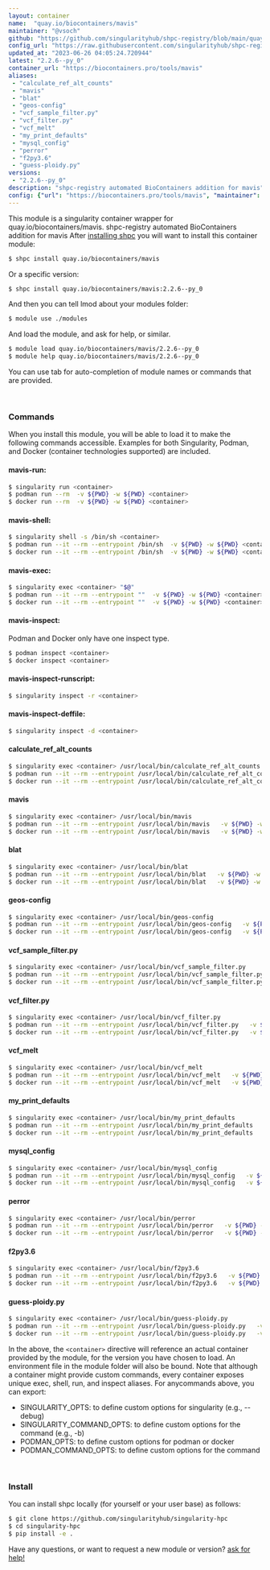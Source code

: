 ```yaml
---
layout: container
name:  "quay.io/biocontainers/mavis"
maintainer: "@vsoch"
github: "https://github.com/singularityhub/shpc-registry/blob/main/quay.io/biocontainers/mavis/container.yaml"
config_url: "https://raw.githubusercontent.com/singularityhub/shpc-registry/main/quay.io/biocontainers/mavis/container.yaml"
updated_at: "2023-06-26 04:05:24.720944"
latest: "2.2.6--py_0"
container_url: "https://biocontainers.pro/tools/mavis"
aliases:
 - "calculate_ref_alt_counts"
 - "mavis"
 - "blat"
 - "geos-config"
 - "vcf_sample_filter.py"
 - "vcf_filter.py"
 - "vcf_melt"
 - "my_print_defaults"
 - "mysql_config"
 - "perror"
 - "f2py3.6"
 - "guess-ploidy.py"
versions:
 - "2.2.6--py_0"
description: "shpc-registry automated BioContainers addition for mavis"
config: {"url": "https://biocontainers.pro/tools/mavis", "maintainer": "@vsoch", "description": "shpc-registry automated BioContainers addition for mavis", "latest": {"2.2.6--py_0": "sha256:bc167f8e1103cafce8986f29596d40e6212b3ab0ef7d139886c3c2ae2eb59d50"}, "tags": {"2.2.6--py_0": "sha256:bc167f8e1103cafce8986f29596d40e6212b3ab0ef7d139886c3c2ae2eb59d50"}, "docker": "quay.io/biocontainers/mavis", "aliases": {"calculate_ref_alt_counts": "/usr/local/bin/calculate_ref_alt_counts", "mavis": "/usr/local/bin/mavis", "blat": "/usr/local/bin/blat", "geos-config": "/usr/local/bin/geos-config", "vcf_sample_filter.py": "/usr/local/bin/vcf_sample_filter.py", "vcf_filter.py": "/usr/local/bin/vcf_filter.py", "vcf_melt": "/usr/local/bin/vcf_melt", "my_print_defaults": "/usr/local/bin/my_print_defaults", "mysql_config": "/usr/local/bin/mysql_config", "perror": "/usr/local/bin/perror", "f2py3.6": "/usr/local/bin/f2py3.6", "guess-ploidy.py": "/usr/local/bin/guess-ploidy.py"}}
---
```


This module is a singularity container wrapper for quay.io/biocontainers/mavis.
shpc-registry automated BioContainers addition for mavis
After [installing shpc](#install) you will want to install this container module:


```bash
$ shpc install quay.io/biocontainers/mavis
```

Or a specific version:

```bash
$ shpc install quay.io/biocontainers/mavis:2.2.6--py_0
```

And then you can tell lmod about your modules folder:

```bash
$ module use ./modules
```

And load the module, and ask for help, or similar.

```bash
$ module load quay.io/biocontainers/mavis/2.2.6--py_0
$ module help quay.io/biocontainers/mavis/2.2.6--py_0
```

You can use tab for auto-completion of module names or commands that are provided.

<br>

### Commands

When you install this module, you will be able to load it to make the following commands accessible.
Examples for both Singularity, Podman, and Docker (container technologies supported) are included.

#### mavis-run:

```bash
$ singularity run <container>
$ podman run --rm  -v ${PWD} -w ${PWD} <container>
$ docker run --rm  -v ${PWD} -w ${PWD} <container>
```

#### mavis-shell:

```bash
$ singularity shell -s /bin/sh <container>
$ podman run --it --rm --entrypoint /bin/sh  -v ${PWD} -w ${PWD} <container>
$ docker run --it --rm --entrypoint /bin/sh  -v ${PWD} -w ${PWD} <container>
```

#### mavis-exec:

```bash
$ singularity exec <container> "$@"
$ podman run --it --rm --entrypoint ""  -v ${PWD} -w ${PWD} <container> "$@"
$ docker run --it --rm --entrypoint ""  -v ${PWD} -w ${PWD} <container> "$@"
```

#### mavis-inspect:

Podman and Docker only have one inspect type.

```bash
$ podman inspect <container>
$ docker inspect <container>
```

#### mavis-inspect-runscript:

```bash
$ singularity inspect -r <container>
```

#### mavis-inspect-deffile:

```bash
$ singularity inspect -d <container>
```


#### calculate_ref_alt_counts

```bash
$ singularity exec <container> /usr/local/bin/calculate_ref_alt_counts
$ podman run --it --rm --entrypoint /usr/local/bin/calculate_ref_alt_counts   -v ${PWD} -w ${PWD} <container> -c " $@"
$ docker run --it --rm --entrypoint /usr/local/bin/calculate_ref_alt_counts   -v ${PWD} -w ${PWD} <container> -c " $@"
```


#### mavis

```bash
$ singularity exec <container> /usr/local/bin/mavis
$ podman run --it --rm --entrypoint /usr/local/bin/mavis   -v ${PWD} -w ${PWD} <container> -c " $@"
$ docker run --it --rm --entrypoint /usr/local/bin/mavis   -v ${PWD} -w ${PWD} <container> -c " $@"
```


#### blat

```bash
$ singularity exec <container> /usr/local/bin/blat
$ podman run --it --rm --entrypoint /usr/local/bin/blat   -v ${PWD} -w ${PWD} <container> -c " $@"
$ docker run --it --rm --entrypoint /usr/local/bin/blat   -v ${PWD} -w ${PWD} <container> -c " $@"
```


#### geos-config

```bash
$ singularity exec <container> /usr/local/bin/geos-config
$ podman run --it --rm --entrypoint /usr/local/bin/geos-config   -v ${PWD} -w ${PWD} <container> -c " $@"
$ docker run --it --rm --entrypoint /usr/local/bin/geos-config   -v ${PWD} -w ${PWD} <container> -c " $@"
```


#### vcf_sample_filter.py

```bash
$ singularity exec <container> /usr/local/bin/vcf_sample_filter.py
$ podman run --it --rm --entrypoint /usr/local/bin/vcf_sample_filter.py   -v ${PWD} -w ${PWD} <container> -c " $@"
$ docker run --it --rm --entrypoint /usr/local/bin/vcf_sample_filter.py   -v ${PWD} -w ${PWD} <container> -c " $@"
```


#### vcf_filter.py

```bash
$ singularity exec <container> /usr/local/bin/vcf_filter.py
$ podman run --it --rm --entrypoint /usr/local/bin/vcf_filter.py   -v ${PWD} -w ${PWD} <container> -c " $@"
$ docker run --it --rm --entrypoint /usr/local/bin/vcf_filter.py   -v ${PWD} -w ${PWD} <container> -c " $@"
```


#### vcf_melt

```bash
$ singularity exec <container> /usr/local/bin/vcf_melt
$ podman run --it --rm --entrypoint /usr/local/bin/vcf_melt   -v ${PWD} -w ${PWD} <container> -c " $@"
$ docker run --it --rm --entrypoint /usr/local/bin/vcf_melt   -v ${PWD} -w ${PWD} <container> -c " $@"
```


#### my_print_defaults

```bash
$ singularity exec <container> /usr/local/bin/my_print_defaults
$ podman run --it --rm --entrypoint /usr/local/bin/my_print_defaults   -v ${PWD} -w ${PWD} <container> -c " $@"
$ docker run --it --rm --entrypoint /usr/local/bin/my_print_defaults   -v ${PWD} -w ${PWD} <container> -c " $@"
```


#### mysql_config

```bash
$ singularity exec <container> /usr/local/bin/mysql_config
$ podman run --it --rm --entrypoint /usr/local/bin/mysql_config   -v ${PWD} -w ${PWD} <container> -c " $@"
$ docker run --it --rm --entrypoint /usr/local/bin/mysql_config   -v ${PWD} -w ${PWD} <container> -c " $@"
```


#### perror

```bash
$ singularity exec <container> /usr/local/bin/perror
$ podman run --it --rm --entrypoint /usr/local/bin/perror   -v ${PWD} -w ${PWD} <container> -c " $@"
$ docker run --it --rm --entrypoint /usr/local/bin/perror   -v ${PWD} -w ${PWD} <container> -c " $@"
```


#### f2py3.6

```bash
$ singularity exec <container> /usr/local/bin/f2py3.6
$ podman run --it --rm --entrypoint /usr/local/bin/f2py3.6   -v ${PWD} -w ${PWD} <container> -c " $@"
$ docker run --it --rm --entrypoint /usr/local/bin/f2py3.6   -v ${PWD} -w ${PWD} <container> -c " $@"
```


#### guess-ploidy.py

```bash
$ singularity exec <container> /usr/local/bin/guess-ploidy.py
$ podman run --it --rm --entrypoint /usr/local/bin/guess-ploidy.py   -v ${PWD} -w ${PWD} <container> -c " $@"
$ docker run --it --rm --entrypoint /usr/local/bin/guess-ploidy.py   -v ${PWD} -w ${PWD} <container> -c " $@"
```



In the above, the `<container>` directive will reference an actual container provided
by the module, for the version you have chosen to load. An environment file in the
module folder will also be bound. Note that although a container
might provide custom commands, every container exposes unique exec, shell, run, and
inspect aliases. For anycommands above, you can export:

 - SINGULARITY_OPTS: to define custom options for singularity (e.g., --debug)
 - SINGULARITY_COMMAND_OPTS: to define custom options for the command (e.g., -b)
 - PODMAN_OPTS: to define custom options for podman or docker
 - PODMAN_COMMAND_OPTS: to define custom options for the command

<br>

### Install

You can install shpc locally (for yourself or your user base) as follows:

```bash
$ git clone https://github.com/singularityhub/singularity-hpc
$ cd singularity-hpc
$ pip install -e .
```

Have any questions, or want to request a new module or version? [ask for help!](https://github.com/singularityhub/singularity-hpc/issues)
